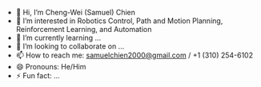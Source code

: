 - 👋 Hi, I’m Cheng-Wei (Samuel) Chien
- 👀 I’m interested in Robotics Control, Path and Motion Planning, Reinforcement Learning, and Automation
- 🌱 I’m currently learning ...
- 💞️ I’m looking to collaborate on ...
- 📫 How to reach me: samuelchien2000@gmail.com / +1 (310) 254-6102
- 😄 Pronouns: He/Him
- ⚡ Fun fact: ...

<!---
SAMUEL-CWC/SAMUEL-CWC is a ✨ special ✨ repository because its `README.md` (this file) appears on your GitHub profile.
You can click the Preview link to take a look at your changes.
--->
